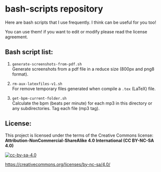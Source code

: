 # bash-scripts repository
 
Here are bash scripts that I use frequently.
I think can be useful for you too!

You can use them! if you want to edit or modify please read the license agreement.


## Bash script list:

1. `generate-screenshots-from-pdf.sh`\
Generate screenshots from a pdf file in a reduce size (800px and png8 format).
2. `rm-aux-latexfiles-v1.sh`\
For remove temporary files generated when compile a `.tex` (LaTeX) file.

3. `get-bpm-current-folder.sh`\
Calculate the bpm (beats per minute) for each mp3 in this directory or any subdirectories. Tag each file (mp3 tag).

## License:

This project is licensed under the terms of the Creative Commons license:\
**Attribution-NonCommercial-ShareAlike 4.0 International (CC BY-NC-SA 4.0)**

[![cc-by-sa-4.0](https://mirrors.creativecommons.org/presskit/buttons/88x31/png/by-nc-sa.png)](https://creativecommons.org/licenses/by-nc-sa/4.0/)

<https://creativecommons.org/licenses/by-nc-sa/4.0/>


